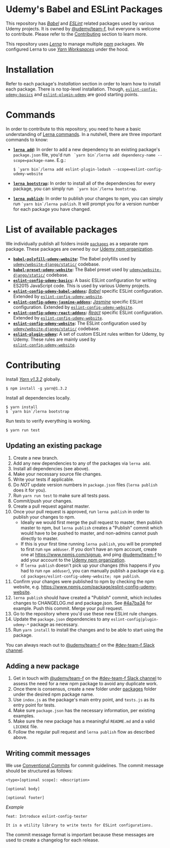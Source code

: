 Udemy's Babel and ESLint Packages
=====================

This repository has [*Babel*](https://www.github.com/babel/babel) and [*ESLint*](https://www.github.com/eslint/eslint) 
related packages used by various Udemy projects. It is owned by [@udemy/team-f](https://github.com/orgs/udemy/teams/team-f), 
but everyone is welcome to contribute. Please refer to the [Contributing](#contributing) section to learn more.

This repository uses [*Lerna*](https://github.com/lerna/lerna) to manage multiple [*npm*](https://www.npmjs.com/) packages. We 
configured Lerna to use [*Yarn Workspaces*](https://yarnpkg.com/lang/en/docs/workspaces/) under the hood.

# Installation

Refer to each package's *Installation* section in order to learn how to install each package.
There is no top-level installation. Though, [`eslint-config-udemy-basics`](packages/eslint-config-udemy-basics)
and [`eslint-plugin-udemy`](packages/eslint-plugin-udemy) are good starting points.

# Commands

In order to contribute to this repository, you need to have a basic understanding of 
[Lerna commands](https://github.com/lerna/lerna#commands). In a nutshell, 
there are three important commands to know:

* **[`lerna add`](https://github.com/lerna/lerna#add):** In order to add a new dependency to an existing package's 
`package.json` file, you'd run `` `yarn bin`/lerna add dependency-name --scope=package-name``. E.g.:
    
    ```
    $ `yarn bin`/lerna add eslint-plugin-lodash --scope=eslint-config-udemy-website
    ``` 
    
* **[`lerna bootstrap`](https://github.com/lerna/lerna#bootstrap):** In order to install all of the dependencies
for every package, you can simply run `` `yarn bin`/lerna bootstrap``.
* **[`lerna publish`](https://github.com/lerna/lerna#publish):** In order to publish your changes to npm, you
can simply run `` `yarn bin`/lerna publish ``. It will prompt you for a version number for each package you have 
changed.

# List of available packages

We individually publish all folders inside [`packages`](packages) as a separate npm package. These packages are
owned by our [Udemy npm organization](https://www.npmjs.com/org/udemy).

* **[`babel-polyfill-udemy-website`](packages/babel-polyfill-udemy-website):** The Babel polyfills used by 
[`udemy/website-django/static/`](https://github.com/udemy/website-django/tree/master/static/src/udemy/js/entry/main.js#L1) codebase.
* **[`babel-preset-udemy-website`](packages/babel-preset-udemy-website):** The Babel preset used by 
[`udemy/website-django/static/`](https://github.com/udemy/website-django/tree/master/static/.babelrc) codebase.
* **[`eslint-config-udemy-basics`](packages/eslint-config-udemy-basics):** A basic ESLint configuration for writing 
ES2015 JavaScript code. This is used by various Udemy projects.
* **[`eslint-config-udemy-babel-addons`](packages/eslint-config-udemy-babel-addons):** 
[*Babel*](https://github.com/babel/babel) specific ESLint configuration. Extended by 
[`eslint-config-udemy-website`](packages/eslint-config-udemy-website).
* **[`eslint-config-udemy-jasmine-addons`](packages/eslint-config-udemy-jasmine-addons):** 
[*Jasmine*](https://github.com/jasmine/jasmine) specific ESLint configuration. Extended by 
[`eslint-config-udemy-website`](packages/eslint-config-udemy-website).
* **[`eslint-config-udemy-react-addons`](packages/eslint-config-udemy-react-addons):**
[*React*](https://github.com/facebook/react) specific ESLint configuration. Extended by 
[`eslint-config-udemy-website`](packages/eslint-config-udemy-website).
* **[`eslint-config-udemy-website`](packages/eslint-config-udemy-website):**
The ESLint configuration used by 
[`udemy/website-django/static/`](https://github.com/udemy/website-django/tree/master/static/.eslintrc.js) codebase.
* **[`eslint-plugin-udemy`](packages/eslint-plugin-udemy):**
A set of custom ESLint rules written for Udemy, by Udemy. These rules are mainly used by  
[`eslint-config-udemy-website`](packages/eslint-config-udemy-website).

# Contributing

Install [*Yarn v1.3.2*](https://github.com/yarnpkg/yarn/releases/tag/v1.3.2) globally. 

    $ npm install -g yarn@1.3.2

Install all dependencies locally.

    $ yarn install
    $ `yarn bin`/lerna bootstrap
    
Run tests to verify everything is working.

    $ yarn run test

## Updating an existing package

1. Create a new branch.
1. Add any new dependencies to any of the packages via `lerna add`.
1. Install all dependencies (see above).
1. Make your necessary source file changes.
1. Write your tests if applicable.
1. Do *NOT* update version numbers in `package.json` files (`lerna publish` does it for you).
1. Run `yarn run test` to make sure all tests pass.
1. Commit/push your changes.
1. Create a pull request against master.
1. Once your pull request is approved, run `lerna publish` in order to publish your changes to npm.
   - Ideally we would first merge the pull request to master, then publish master to npm, but `lerna publish`
     creates a "Publish" commit which would have to be pushed to master, and non-admins cannot push
     directly to master.
   - If this is your first time running `lerna publish`, you will be prompted to first run
     `npm adduser`. If you don't have an npm account, create one at <https://www.npmjs.com/signup>,
     and ping [@udemy/team-f](https://github.com/orgs/udemy/teams/team-f) to add your account to
     the [Udemy npm organization](https://www.npmjs.com/org/udemy).
   - If `lerna publish` doesn't pick up your changes (this happens if you had to run `npm adduser`),
     you can manually publish a package via e.g. `cd packages/eslint-config-udemy-website; npm publish`.
1. Confirm your changes were published to npm by checking the npm website,
   e.g. <https://www.npmjs.com/package/eslint-config-udemy-website>.
1. `lerna publish` should have created a "Publish" commit, which includes changes to CHANGELOG.md and package.json.
   See [#4a7ba34](https://github.com/udemy/eslint-udemy/commit/4a7ba340cee2bbbabe37b88efe5404a820bc1316) for example.
   Push this commit. Merge your pull request.
1. Go to the repository where you'd use these new ESLint rule changes.
1. Update the `package.json` dependencies to any `eslint-config|plugin-udemy-*` package as necessary.
1. Run `yarn install` to install the changes and to be able to start using the package.

You can always reach out to [@udemy/team-f](https://github.com/orgs/udemy/teams/team-f) on the 
[#dev-team-f Slack channel](https://udemy.slack.com/messages/dev-team-f).
 
## Adding a new package

1. Get in touch with [@udemy/team-f](https://github.com/orgs/udemy/teams/team-f) on the 
[#dev-team-f Slack channel](https://udemy.slack.com/messages/dev-team-f) to assess the need for a
new npm package to avoid any duplicate work.
1. Once there is consensus, create a new folder under [packages](packages/) folder under the
desired npm package name.
1. Use `index.js` as the package's main entry point, and `tests.js` as its entry point for tests.
1. Make sure `package.json` has the necessary information, per existing examples.
1. Make sure the new package has a meaningful `README.md` and a valid `LICENSE` file.
1. Follow the regular pull request and `lerna publish` flow as described above.

## Writing commit messages

We use [Conventional Commits](https://conventionalcommits.org) for commit guidelines. The commit message should be 
structured as follows: 



```
<type>[optional scope]: <description>

[optional body]

[optional footer]
```

_Example_

```
feat: Introduce eslint-config-tester

It is a utility library to write tests for ESLint configurations.
```

The commit message format is 
important because these messages are used to create a changelog for each release.
